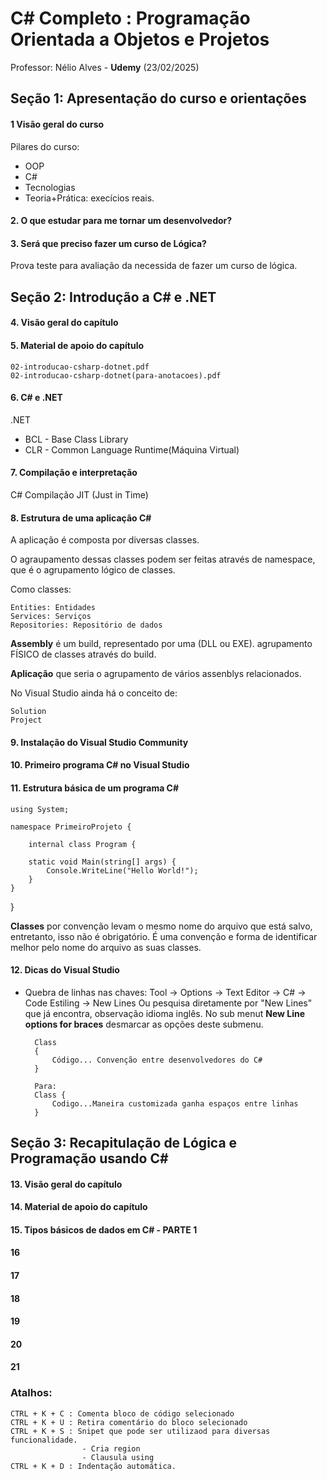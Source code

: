 # C# Completo : Programação Orientada a Objetos e Projetos
Professor: Nélio Alves - **Udemy** (23/02/2025)

## Seção 1: Apresentação do curso e orientações

#### 1 Visão geral do curso

Pilares do curso:

- OOP 
- C#
- Tecnologias
- Teoria+Prática: execícios reais.

#### 2. O que estudar para me tornar um desenvolvedor?

#### 3. Será que preciso fazer um curso de Lógica?

Prova teste para avaliação da necessida de fazer um curso de lógica.

## Seção 2: Introdução a C# e .NET

#### 4. Visão geral do capítulo

#### 5. Material de apoio do capítulo

	02-introducao-csharp-dotnet.pdf
	02-introducao-csharp-dotnet(para-anotacoes).pdf

#### 6. C# e .NET

.NET 
- BCL - Base Class Library
- CLR - Common Language Runtime(Máquina Virtual)

#### 7. Compilação e interpretação

C# Compilação JIT (Just in Time)

#### 8. Estrutura de uma aplicação C#

A aplicação é composta por diversas classes.

O agraupamento dessas classes podem ser feitas através de namespace, que é o agrupamento lógico de classes.

Como classes:

    Entities: Entidades 
    Services: Serviços
    Repositories: Repositório de dados

**Assembly** é um build, representado por  uma (DLL ou EXE). agrupamento FÍSICO de classes através do build.

**Aplicação** que seria o agrupamento de vários assenblys relacionados.

No Visual Studio ainda há o conceito de:

    Solution
    Project

#### 9. Instalação do Visual Studio Community

#### 10. Primeiro programa C# no Visual Studio

#### 11. Estrutura básica de um programa C#

    using System;

    namespace PrimeiroProjeto {

        internal class Program {

        static void Main(string[] args) {
            Console.WriteLine("Hello World!");
        }
    }
}

**Classes** por convenção levam o mesmo nome do arquivo que está salvo, entretanto, isso não é obrigatório. É uma convenção e forma de identificar melhor pelo nome do arquivo as suas classes.

#### 12. Dicas do Visual Studio

- Quebra de linhas nas chaves: Tool -> Options -> Text Editor -> C# -> Code Estiling -> New Lines
Ou pesquisa diretamente por "New Lines" que já encontra, observação idioma inglês.
No sub menut **New Line options for braces** desmarcar as opções deste submenu.
    
        Class 
        {
            Código... Convenção entre desenvolvedores do C#
        }

        Para:
        Class {
            Codigo...Maneira customizada ganha espaços entre linhas
        }


## Seção 3: Recapitulação de Lógica e Programação usando C#

#### 13. Visão geral do capítulo

#### 14. Material de apoio do capítulo

#### 15. Tipos básicos de dados em C# - PARTE 1

#### 16 

#### 17 

#### 18

#### 19 

#### 20

#### 21

### Atalhos:

    CTRL + K + C : Comenta bloco de código selecionado
    CTRL + K + U : Retira comentário do bloco selecionado
    CTRL + K + S : Snipet que pode ser utilizaod para diversas funcionalidade.
                    - Cria region
                    - Clausula using
    CTRL + K + D : Indentação automática.


